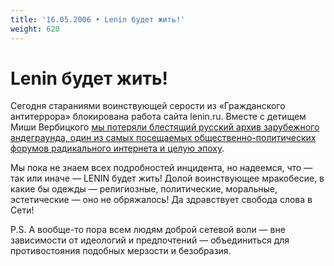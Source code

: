 ```yaml
---
title: '16.05.2006 • Lenin будет жить!'
weight: 620
---
```


# Lenin будет жить!

Сегодня стараниями воинствующей серости из «Гражданского антитеррора» блокирована работа сайта lenin.ru. Вместе с детищем Миши Вербицкого [мы потеряли блестящий русский архив зарубежного андеграунда, один из самых посещаемых общественно-политических форумов радикального интернета и целую эпоху](http://doktor-snaut.livejournal.com/144111.html).

Мы пока не знаем всех подробностей инцидента, но надеемся, что — так или иначе — LENIN будет жить! Долой воинствующее мракобесие, в какие бы одежды — религиозные, политические, моральные, эстетические — оно не обряжалось! Да здравствует свобода слова в Сети!

P.S. А вообще-то пора всем людям доброй сетевой воли — вне зависимости от идеологий и предпочтений — объединиться для противостояния подобных мерзости и безобразия.